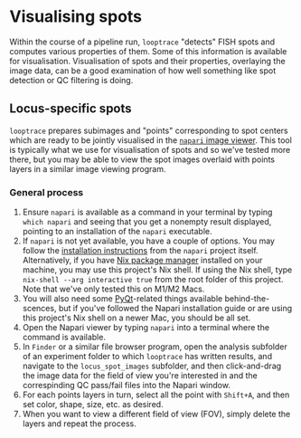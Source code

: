 # Visualising spots
Within the course of a pipeline run, `looptrace` "detects" FISH spots and computes various properties of them. 
Some of this information is available for visualisation.
Visualisation of spots and their properties, overlaying the image data, can be a good examination of how well something like spot detection or QC filtering is doing.

## Locus-specific spots
`looptrace` prepares subimages and "points" corresponding to spot centers which are ready to be jointly visualised in the [`napari` image viewer](https://napari.org/stable/).
This tool is typically what we use for visualisation of spots and so we've tested more there, but you may be able to view the spot images overlaid with points layers in a similar image viewing program.

### General process
1. Ensure `napari` is available as a command in your terminal by typing `which napari` and seeing that you get a nonempty result displayed, pointing to an installation of the `napari` executable.
1. If `napari` is not yet available, you have a couple of options. You may follow the [installation instructions](https://napari.org/stable/tutorials/fundamentals/quick_start.html#installation) from the `napari` project itself.
Alternatively, if you have [Nix package manager](https://nixos.org/download) installed on your machine, you may use this project's Nix shell. If using the Nix shell, type `nix-shell --arg interactive true` from the root folder of this project. Note that we've only tested this on M1/M2 Macs.
1. You will also need some [PyQt](https://riverbankcomputing.com/software/pyqt/intro)-related things available behind-the-scences, but if you've followed the Napari installation guide or are using this project's Nix shell on a newer Mac, you should be all set.
1. Open the Napari viewer by typing `napari` into a terminal where the command is available.
1. In `Finder` or a similar file browser program, open the analysis subfolder of an experiment folder to which `looptrace` has written results, and navigate to the `locus_spot_images` subfolder, and then click-and-drag the image data for the field of view you're interested in and the correspinding QC pass/fail files into the Napari window.
1. For each points layers in turn, select all the point with `Shift+A`, and then set color, shape, size, etc. as desired.
1. When you want to view a different field of view (FOV), simply delete the layers and repeat the process.
